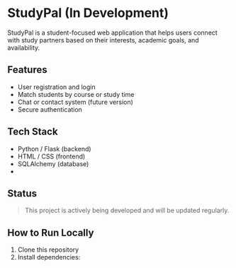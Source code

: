 # StudyPal (In Development)

StudyPal is a student-focused web application that helps users connect with study partners based on their interests, academic goals, and availability.

## Features
- User registration and login
- Match students by course or study time
- Chat or contact system (future version)
- Secure authentication

## Tech Stack
- Python / Flask (backend)
- HTML / CSS (frontend)
- SQLAlchemy (database)
- 
##  Status
> This project is actively being developed and will be updated regularly.

##  How to Run Locally
1. Clone this repository
2. Install dependencies:
